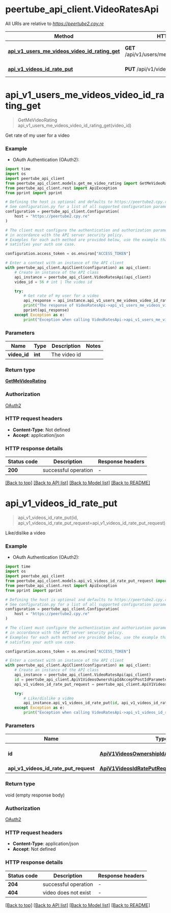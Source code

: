 # peertube_api_client.VideoRatesApi

All URIs are relative to *https://peertube2.cpy.re*

Method | HTTP request | Description
------------- | ------------- | -------------
[**api_v1_users_me_videos_video_id_rating_get**](VideoRatesApi.md#api_v1_users_me_videos_video_id_rating_get) | **GET** /api/v1/users/me/videos/{videoId}/rating | Get rate of my user for a video
[**api_v1_videos_id_rate_put**](VideoRatesApi.md#api_v1_videos_id_rate_put) | **PUT** /api/v1/videos/{id}/rate | Like/dislike a video


# **api_v1_users_me_videos_video_id_rating_get**
> GetMeVideoRating api_v1_users_me_videos_video_id_rating_get(video_id)

Get rate of my user for a video

### Example

* OAuth Authentication (OAuth2):
```python
import time
import os
import peertube_api_client
from peertube_api_client.models.get_me_video_rating import GetMeVideoRating
from peertube_api_client.rest import ApiException
from pprint import pprint

# Defining the host is optional and defaults to https://peertube2.cpy.re
# See configuration.py for a list of all supported configuration parameters.
configuration = peertube_api_client.Configuration(
    host = "https://peertube2.cpy.re"
)

# The client must configure the authentication and authorization parameters
# in accordance with the API server security policy.
# Examples for each auth method are provided below, use the example that
# satisfies your auth use case.

configuration.access_token = os.environ["ACCESS_TOKEN"]

# Enter a context with an instance of the API client
with peertube_api_client.ApiClient(configuration) as api_client:
    # Create an instance of the API class
    api_instance = peertube_api_client.VideoRatesApi(api_client)
    video_id = 56 # int | The video id

    try:
        # Get rate of my user for a video
        api_response = api_instance.api_v1_users_me_videos_video_id_rating_get(video_id)
        print("The response of VideoRatesApi->api_v1_users_me_videos_video_id_rating_get:\n")
        pprint(api_response)
    except Exception as e:
        print("Exception when calling VideoRatesApi->api_v1_users_me_videos_video_id_rating_get: %s\n" % e)
```


### Parameters

Name | Type | Description  | Notes
------------- | ------------- | ------------- | -------------
 **video_id** | **int**| The video id | 

### Return type

[**GetMeVideoRating**](GetMeVideoRating.md)

### Authorization

[OAuth2](../README.md#OAuth2)

### HTTP request headers

 - **Content-Type**: Not defined
 - **Accept**: application/json

### HTTP response details
| Status code | Description | Response headers |
|-------------|-------------|------------------|
**200** | successful operation |  -  |

[[Back to top]](#) [[Back to API list]](../README.md#documentation-for-api-endpoints) [[Back to Model list]](../README.md#documentation-for-models) [[Back to README]](../README.md)

# **api_v1_videos_id_rate_put**
> api_v1_videos_id_rate_put(id, api_v1_videos_id_rate_put_request=api_v1_videos_id_rate_put_request)

Like/dislike a video

### Example

* OAuth Authentication (OAuth2):
```python
import time
import os
import peertube_api_client
from peertube_api_client.models.api_v1_videos_id_rate_put_request import ApiV1VideosIdRatePutRequest
from peertube_api_client.rest import ApiException
from pprint import pprint

# Defining the host is optional and defaults to https://peertube2.cpy.re
# See configuration.py for a list of all supported configuration parameters.
configuration = peertube_api_client.Configuration(
    host = "https://peertube2.cpy.re"
)

# The client must configure the authentication and authorization parameters
# in accordance with the API server security policy.
# Examples for each auth method are provided below, use the example that
# satisfies your auth use case.

configuration.access_token = os.environ["ACCESS_TOKEN"]

# Enter a context with an instance of the API client
with peertube_api_client.ApiClient(configuration) as api_client:
    # Create an instance of the API class
    api_instance = peertube_api_client.VideoRatesApi(api_client)
    id = peertube_api_client.ApiV1VideosOwnershipIdAcceptPostIdParameter() # ApiV1VideosOwnershipIdAcceptPostIdParameter | The object id, uuid or short uuid
    api_v1_videos_id_rate_put_request = peertube_api_client.ApiV1VideosIdRatePutRequest() # ApiV1VideosIdRatePutRequest |  (optional)

    try:
        # Like/dislike a video
        api_instance.api_v1_videos_id_rate_put(id, api_v1_videos_id_rate_put_request=api_v1_videos_id_rate_put_request)
    except Exception as e:
        print("Exception when calling VideoRatesApi->api_v1_videos_id_rate_put: %s\n" % e)
```


### Parameters

Name | Type | Description  | Notes
------------- | ------------- | ------------- | -------------
 **id** | [**ApiV1VideosOwnershipIdAcceptPostIdParameter**](.md)| The object id, uuid or short uuid | 
 **api_v1_videos_id_rate_put_request** | [**ApiV1VideosIdRatePutRequest**](ApiV1VideosIdRatePutRequest.md)|  | [optional] 

### Return type

void (empty response body)

### Authorization

[OAuth2](../README.md#OAuth2)

### HTTP request headers

 - **Content-Type**: application/json
 - **Accept**: Not defined

### HTTP response details
| Status code | Description | Response headers |
|-------------|-------------|------------------|
**204** | successful operation |  -  |
**404** | video does not exist |  -  |

[[Back to top]](#) [[Back to API list]](../README.md#documentation-for-api-endpoints) [[Back to Model list]](../README.md#documentation-for-models) [[Back to README]](../README.md)

